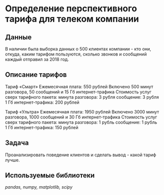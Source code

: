 # Определение перспективного тарифа для телеком компании


## Данные

В наличии была выборка данных о 500 клиентах компании - кто они, откуда, каким тарифом пользуются, сколько звонков и сообщений каждый отправил за 2018 год. 

## Описание тарифов
Тариф «Смарт»
Ежемесячная плата: 550 рублей
Включено 500 минут разговора, 50 сообщений и 15 Гб интернет-трафика
Стоимость услуг сверх тарифного пакета:
минута разговора: 3 рубля
сообщение: 3 рубля
1 Гб интернет-трафика: 200 рублей

Тариф «Ультра»
Ежемесячная плата: 1950 рублей
Включено 3000 минут разговора, 1000 сообщений и 30 Гб интернет-трафика
Стоимость услуг сверх тарифного пакета:
минута разговора: 1 рубль
сообщение: 1 рубль
1 Гб интернет-трафика: 150 рублей

## Задача

Проанализировать поведение клиентов и сделать вывод - какой тариф лучше. 

## Используемые библиотеки
*pandas, numpy, matplotlib, scipy*
